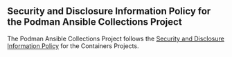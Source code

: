 ## Security and Disclosure Information Policy for the Podman Ansible Collections Project

The Podman Ansible Collections Project follows the [Security and Disclosure Information Policy](https://github.com/containers/common/blob/master/SECURITY.md) for the Containers Projects.


